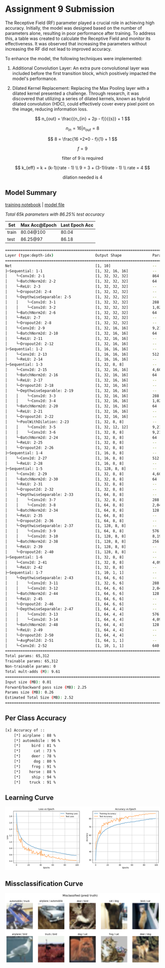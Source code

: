 # Assignment 9 Submission

The Receptive Field (RF) parameter played a crucial role in achieving high accuracy. Initially, the model was designed based on the number of parameters alone, resulting in poor performance after training. To address this, a table was created to calculate the Receptive Field and monitor its effectiveness. It was observed that increasing the parameters without increasing the RF did not lead to improved accuracy.

To enhance the model, the following techniques were implemented:

1. Additional Convolution Layer: An extra pure convolutional layer was included before the first transition block, which positively impacted the model's performance.

2. Dilated Kernel Replacement: Replacing the Max Pooling layer with a dilated kernel presented a challenge. Through research, it was discovered that utilizing a series of dilated kernels, known as hybrid dilated convolution (HDC), could effectively cover every pixel point on the image, reducing information loss.

$$
n_{out} = \frac{{n_{in} + 2p - f}}{{s}} + 1
$$

$$
n_{in} = 16 | n_{out} = 8
$$

$$
8 = \frac{16 +2*0 - f}{1} + 1
$$

$$
f = 9
$$

<center>filter of 9 is required</center>

$$
k_{eff} = k + (k-1)(rate - 1) \\
9 = 3 + (3-1)(rate - 1) \\
rate = 4
$$

<center>dilation needed is 4</center>

## Model Summary 

[training notebook](./notebooks/train.ipynb) | [model file](./models/light.py)

*Total 65k parameters with 86.25% test accuracy*

| Set   | Max Acc@Epoch | Last Epoch Acc |
|-------|---------------|----------------|
| train | 80.04@100     | 80.04          |
| test  | 86.25@97      | 86.18          |

```bash
==========================================================================================
Layer (type:depth-idx)                   Output Shape              Param #
==========================================================================================
Net                                      [1, 10]                   --
├─Sequential: 1-1                        [1, 32, 16, 16]           --
│    └─Conv2d: 2-1                       [1, 32, 32, 32]           864
│    └─BatchNorm2d: 2-2                  [1, 32, 32, 32]           64
│    └─ReLU: 2-3                         [1, 32, 32, 32]           --
│    └─Dropout2d: 2-4                    [1, 32, 32, 32]           --
│    └─DepthwiseSeparable: 2-5           [1, 32, 32, 32]           --
│    │    └─Conv2d: 3-1                  [1, 32, 32, 32]           288
│    │    └─Conv2d: 3-2                  [1, 32, 32, 32]           1,024
│    └─BatchNorm2d: 2-6                  [1, 32, 32, 32]           64
│    └─ReLU: 2-7                         [1, 32, 32, 32]           --
│    └─Dropout2d: 2-8                    [1, 32, 32, 32]           --
│    └─Conv2d: 2-9                       [1, 32, 16, 16]           9,216
│    └─BatchNorm2d: 2-10                 [1, 32, 16, 16]           64
│    └─ReLU: 2-11                        [1, 32, 16, 16]           --
│    └─Dropout2d: 2-12                   [1, 32, 16, 16]           --
├─Sequential: 1-2                        [1, 16, 16, 16]           --
│    └─Conv2d: 2-13                      [1, 16, 16, 16]           512
│    └─ReLU: 2-14                        [1, 16, 16, 16]           --
├─Sequential: 1-3                        [1, 32, 8, 8]             --
│    └─Conv2d: 2-15                      [1, 32, 16, 16]           4,608
│    └─BatchNorm2d: 2-16                 [1, 32, 16, 16]           64
│    └─ReLU: 2-17                        [1, 32, 16, 16]           --
│    └─Dropout2d: 2-18                   [1, 32, 16, 16]           --
│    └─DepthwiseSeparable: 2-19          [1, 32, 16, 16]           --
│    │    └─Conv2d: 3-3                  [1, 32, 16, 16]           288
│    │    └─Conv2d: 3-4                  [1, 32, 16, 16]           1,024
│    └─BatchNorm2d: 2-20                 [1, 32, 16, 16]           64
│    └─ReLU: 2-21                        [1, 32, 16, 16]           --
│    └─Dropout2d: 2-22                   [1, 32, 16, 16]           --
│    └─PoolWithDilation: 2-23            [1, 32, 8, 8]             --
│    │    └─Conv2d: 3-5                  [1, 32, 12, 12]           9,216
│    │    └─Conv2d: 3-6                  [1, 32, 8, 8]             9,216
│    └─BatchNorm2d: 2-24                 [1, 32, 8, 8]             64
│    └─ReLU: 2-25                        [1, 32, 8, 8]             --
│    └─Dropout2d: 2-26                   [1, 32, 8, 8]             --
├─Sequential: 1-4                        [1, 16, 8, 8]             --
│    └─Conv2d: 2-27                      [1, 16, 8, 8]             512
│    └─ReLU: 2-28                        [1, 16, 8, 8]             --
├─Sequential: 1-5                        [1, 128, 8, 8]            --
│    └─Conv2d: 2-29                      [1, 32, 8, 8]             4,608
│    └─BatchNorm2d: 2-30                 [1, 32, 8, 8]             64
│    └─ReLU: 2-31                        [1, 32, 8, 8]             --
│    └─Dropout2d: 2-32                   [1, 32, 8, 8]             --
│    └─DepthwiseSeparable: 2-33          [1, 64, 8, 8]             --
│    │    └─Conv2d: 3-7                  [1, 32, 8, 8]             288
│    │    └─Conv2d: 3-8                  [1, 64, 8, 8]             2,048
│    └─BatchNorm2d: 2-34                 [1, 64, 8, 8]             128
│    └─ReLU: 2-35                        [1, 64, 8, 8]             --
│    └─Dropout2d: 2-36                   [1, 64, 8, 8]             --
│    └─DepthwiseSeparable: 2-37          [1, 128, 8, 8]            --
│    │    └─Conv2d: 3-9                  [1, 64, 8, 8]             576
│    │    └─Conv2d: 3-10                 [1, 128, 8, 8]            8,192
│    └─BatchNorm2d: 2-38                 [1, 128, 8, 8]            256
│    └─ReLU: 2-39                        [1, 128, 8, 8]            --
│    └─Dropout2d: 2-40                   [1, 128, 8, 8]            --
├─Sequential: 1-6                        [1, 32, 8, 8]             --
│    └─Conv2d: 2-41                      [1, 32, 8, 8]             4,096
│    └─ReLU: 2-42                        [1, 32, 8, 8]             --
├─Sequential: 1-7                        [1, 10, 1, 1]             --
│    └─DepthwiseSeparable: 2-43          [1, 64, 6, 6]             --
│    │    └─Conv2d: 3-11                 [1, 32, 6, 6]             288
│    │    └─Conv2d: 3-12                 [1, 64, 6, 6]             2,048
│    └─BatchNorm2d: 2-44                 [1, 64, 6, 6]             128
│    └─ReLU: 2-45                        [1, 64, 6, 6]             --
│    └─Dropout2d: 2-46                   [1, 64, 6, 6]             --
│    └─DepthwiseSeparable: 2-47          [1, 64, 4, 4]             --
│    │    └─Conv2d: 3-13                 [1, 64, 4, 4]             576
│    │    └─Conv2d: 3-14                 [1, 64, 4, 4]             4,096
│    └─BatchNorm2d: 2-48                 [1, 64, 4, 4]             128
│    └─ReLU: 2-49                        [1, 64, 4, 4]             --
│    └─Dropout2d: 2-50                   [1, 64, 4, 4]             --
│    └─AvgPool2d: 2-51                   [1, 64, 1, 1]             --
│    └─Conv2d: 2-52                      [1, 10, 1, 1]             640
==========================================================================================
Total params: 65,312
Trainable params: 65,312
Non-trainable params: 0
Total mult-adds (M): 9.61
==========================================================================================
Input size (MB): 0.01
Forward/backward pass size (MB): 2.25
Params size (MB): 0.26
Estimated Total Size (MB): 2.52
==========================================================================================
```

## Per Class Accuracy 

```bash
[x] Accuracy of ::
	[*] airplane : 88 %
	[*] automobile : 96 %
	[*]     bird : 81 %
	[*]      cat : 73 %
	[*]     deer : 78 %
	[*]      dog : 80 %
	[*]     frog : 91 %
	[*]    horse : 88 %
	[*]     ship : 94 %
	[*]    truck : 91 %
```

## Learning Curve

![](./images/learnign_curve.png)

## Missclassification Curve

![](./images/misclassification.png)